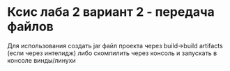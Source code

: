 # Ксис лаба 2 вариант 2 - передача файлов

Для использования создать jar файл проекта через build->build artifacts (если через интелидж) либо скомпилить через консоль и запускать в консоле винды/линухи
